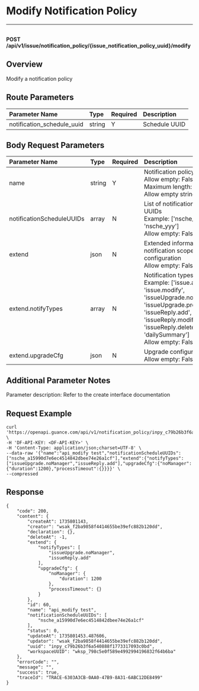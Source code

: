 # Modify Notification Policy

---

<br />**POST /api/v1/issue/notification_policy/{issue_notification_policy_uuid}/modify**

## Overview
Modify a notification policy



## Route Parameters

| Parameter Name        | Type     | Required   | Description              |
|:-------------------|:-------|:-----|:----------------|
| notification_schedule_uuid | string | Y | Schedule UUID<br> |


## Body Request Parameters

| Parameter Name        | Type     | Required   | Description              |
|:-------------------|:-------|:-----|:----------------|
| name | string | Y | Notification policy name<br>Allow empty: False <br>Maximum length: 256 <br>Allow empty string: False <br> |
| notificationScheduleUUIDs | array | N | List of notification schedule UUIDs<br>Example: ['nsche_xxx', 'nsche_yyy'] <br>Allow empty: False <br> |
| extend | json | N | Extended information, including notification scope and upgrade configuration<br>Allow empty: False <br> |
| extend.notifyTypes | array | N | Notification types<br>Example: ['issue.add', 'issue.modify', 'issueUpgrade.noManager', 'issueUpgrade.processTimeout', 'issueReply.add', 'issueReply.modify', 'issueReply.delete', 'dailySummary'] <br>Allow empty: False <br> |
| extend.upgradeCfg | json | N | Upgrade configuration<br>Allow empty: False <br> |

## Additional Parameter Notes

Parameter description: Refer to the create interface documentation



## Request Example
```shell
curl 'https://openapi.guance.com/api/v1/notification_policy/inpy_c79b26b3f6a540888f1773317093c0bd/modify' \
-H 'DF-API-KEY: <DF-API-KEY>' \
-H 'Content-Type: application/json;charset=UTF-8' \
--data-raw '{"name":"api_modify test","notificationScheduleUUIDs":["nsche_a15990d7e6ec4514842dbee74e26a1cf"],"extend":{"notifyTypes":["issueUpgrade.noManager","issueReply.add"],"upgradeCfg":{"noManager":{"duration":1200},"processTimeout":{}}}}' \
--compressed
```



## Response
```shell
{
    "code": 200,
    "content": {
        "createAt": 1735801143,
        "creator": "wsak_f2ba9858f4414655be39efc882b120dd",
        "declaration": {},
        "deleteAt": -1,
        "extend": {
            "notifyTypes": [
                "issueUpgrade.noManager",
                "issueReply.add"
            ],
            "upgradeCfg": {
                "noManager": {
                    "duration": 1200
                },
                "processTimeout": {}
            }
        },
        "id": 60,
        "name": "api_modify test",
        "notificationScheduleUUIDs": [
            "nsche_a15990d7e6ec4514842dbee74e26a1cf"
        ],
        "status": 0,
        "updateAt": 1735801453.487606,
        "updator": "wsak_f2ba9858f4414655be39efc882b120dd",
        "uuid": "inpy_c79b26b3f6a540888f1773317093c0bd",
        "workspaceUUID": "wksp_798c5e0f589e4992994196832f64b6ba"
    },
    "errorCode": "",
    "message": "",
    "success": true,
    "traceId": "TRACE-6303A3CB-0AA0-47B9-8A31-6ABC12DE8499"
} 
```